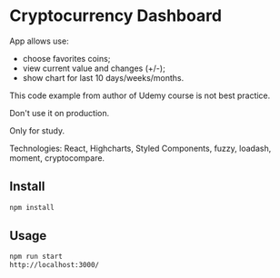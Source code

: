# Cryptocurrency Dashboard

App allows use:
- choose favorites coins;
- view current value and changes (+/-);
- show chart for last 10 days/weeks/months.

This code example from author of Udemy course is not best practice.

Don't use it on production.

Only for study.

Technologies: React, Highcharts, Styled Components, fuzzy, loadash, moment, cryptocompare.

## Install

````bash
npm install
````

## Usage

````bash
npm run start
http://localhost:3000/
````